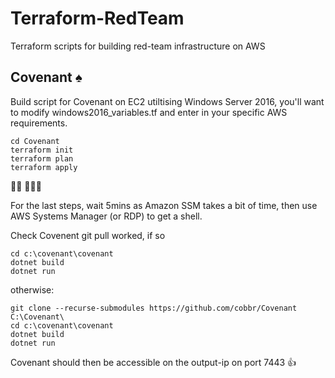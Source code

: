 # Terraform-RedTeam
Terraform scripts for building red-team infrastructure on AWS

## Covenant ♠
Build script for Covenant on EC2 utiltising Windows Server 2016, you'll want to modify windows2016_variables.tf and enter in your specific AWS requirements.
```
cd Covenant
terraform init
terraform plan
terraform apply
```
👷‍♀️ 👷‍♂️🤞

For the last steps, wait 5mins as Amazon SSM takes a bit of time, then use AWS Systems Manager (or RDP) to get a shell.

Check Covenent git pull worked, if so
```
cd c:\covenant\covenant
dotnet build
dotnet run
```
otherwise:
```
git clone --recurse-submodules https://github.com/cobbr/Covenant C:\Covenant\
cd c:\covenant\covenant
dotnet build
dotnet run
```
Covenant should then be accessible on the output-ip on port 7443 👍
